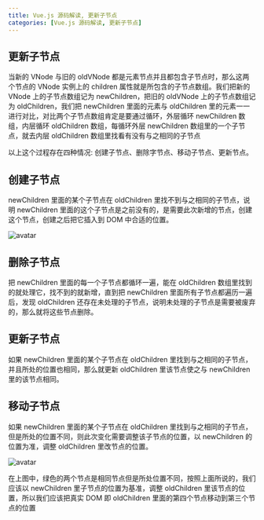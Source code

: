 ```yaml
---
title: Vue.js 源码解读, 更新子节点
categories: [Vue.js 源码解读, 更新子节点]
---
```


## 更新子节点

当新的 VNode 与旧的 oldVNode 都是元素节点并且都包含子节点时，那么这两个节点的 VNode 实例上的 children 属性就是所包含的子节点数组。我们把新的 VNode 上的子节点数组记为 newChildren，把旧的 oldVNode 上的子节点数组记为 oldChildren，我们把 newChildren 里面的元素与 oldChildren 里的元素一一进行对比，对比两个子节点数组肯定是要通过循环，外层循环 newChildren 数组，内层循环 oldChildren 数组，每循环外层 newChildren 数组里的一个子节点，就去内层 oldChildren 数组里找看有没有与之相同的子节点

以上这个过程存在四种情况: 创建子节点、删除字节点、移动子节点、更新节点。

## 创建子节点

newChildren 里面的某个子节点在 oldChildren 里找不到与之相同的子节点，说明 newChildren 里面的这个子节点是之前没有的，是需要此次新增的节点，创建这个节点，创建之后把它插入到 DOM 中合适的位置。

![avatar](https://vue-js.com/learn-vue/assets/img/4.cb62f1aa.png)

## 删除子节点

把 newChildren 里面的每一个子节点都循环一遍，能在 oldChildren 数组里找到的就处理它，找不到的就新增，直到把 newChildren 里面所有子节点都遍历一遍后，发现 oldChildren 还存在未处理的子节点，说明未处理的子节点是需要被废弃的，那么就将这些节点删除。

## 更新子节点

如果 newChildren 里面的某个子节点在 oldChildren 里找到与之相同的子节点，并且所处的位置也相同，那么就更新 oldChildren 里该节点使之与 newChildren 里的该节点相同。

## 移动子节点

如果 newChildren 里面的某个子节点在 oldChildren 里找到与之相同的子节点，但是所处的位置不同，则此次变化需要调整该子节点的位置，以 newChildren 的位置为准，调整 oldChildren 里改节点的位置。

![avatar](https://vue-js.com/learn-vue/assets/img/6.b9621b4d.png)

在上图中，绿色的两个节点是相同节点但是所处位置不同，按照上面所说的，我们应该以 newChildren 里子节点的位置为基准，调整 oldChildren 里该节点的位置，所以我们应该把真实 DOM 即 oldChildren 里面的第四个节点移动到第三个节点的位置
